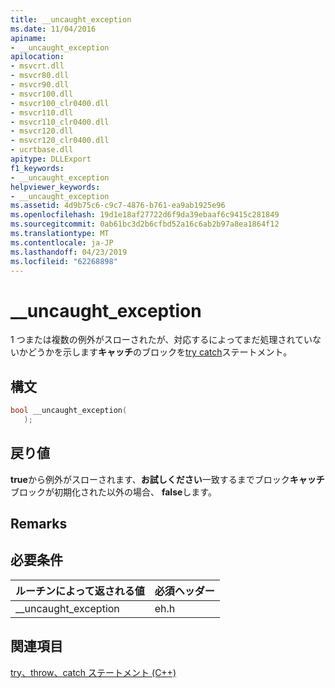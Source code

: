 ```yaml
---
title: __uncaught_exception
ms.date: 11/04/2016
apiname:
- __uncaught_exception
apilocation:
- msvcrt.dll
- msvcr80.dll
- msvcr90.dll
- msvcr100.dll
- msvcr100_clr0400.dll
- msvcr110.dll
- msvcr110_clr0400.dll
- msvcr120.dll
- msvcr120_clr0400.dll
- ucrtbase.dll
apitype: DLLExport
f1_keywords:
- __uncaught_exception
helpviewer_keywords:
- __uncaught_exception
ms.assetid: 4d9b75c6-c9c7-4876-b761-ea9ab1925e96
ms.openlocfilehash: 19d1e18af27722d6f9da39ebaaf6c9415c281849
ms.sourcegitcommit: 0ab61bc3d2b6cfbd52a16c6ab2b97a8ea1864f12
ms.translationtype: MT
ms.contentlocale: ja-JP
ms.lasthandoff: 04/23/2019
ms.locfileid: "62268898"
---
```

# <a name="uncaughtexception"></a>__uncaught_exception

1 つまたは複数の例外がスローされたが、対応するによってまだ処理されていないかどうかを示します**キャッチ**のブロックを[try catch](../../cpp/try-throw-and-catch-statements-cpp.md)ステートメント。

## <a name="syntax"></a>構文

```cpp
bool __uncaught_exception(
   );
```

## <a name="return-value"></a>戻り値

**true**から例外がスローされます、**お試しください**一致するまでブロック**キャッチ**ブロックが初期化された以外の場合、 **false**します。

## <a name="remarks"></a>Remarks

## <a name="requirements"></a>必要条件

|ルーチンによって返される値|必須ヘッダー|
|-------------|---------------------|
|__uncaught_exception|eh.h|

## <a name="see-also"></a>関連項目

[try、throw、catch ステートメント (C++)](../../cpp/try-throw-and-catch-statements-cpp.md)<br/>

